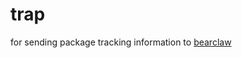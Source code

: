 trap
====
for sending package tracking information to [bearclaw](https://github.com/kellyaj/bearclaw)
